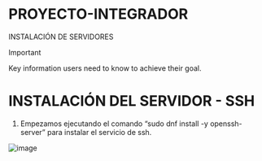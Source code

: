 # PROYECTO-INTEGRADOR
INSTALACIÓN DE SERVIDORES


> [!IMPORTANT]
> Key information users need to know to achieve their goal.


# INSTALACIÓN DEL SERVIDOR - SSH
1. Empezamos ejecutando el comando “sudo dnf install -y openssh-server” para instalar el servicio de ssh.

![image](https://github.com/user-attachments/assets/713117f6-4b29-4253-aefe-6f64cf2d3994)

